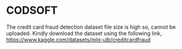 # CODSOFT
The credit card fraud detection dataset file size is high so, cannot be uploaded.
Kindly download the dataset using the following link,
https://www.kaggle.com/datasets/mlg-ulb/creditcardfraud

